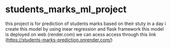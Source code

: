 # students_marks_ml_project
this project is for prediction of students marks based on their stuty in a day
i create this model by using inear regression and flask framework
this model is deployed on web (render.com)
we can acess access through this link (https://students-marks-prediction.onrender.com/)
